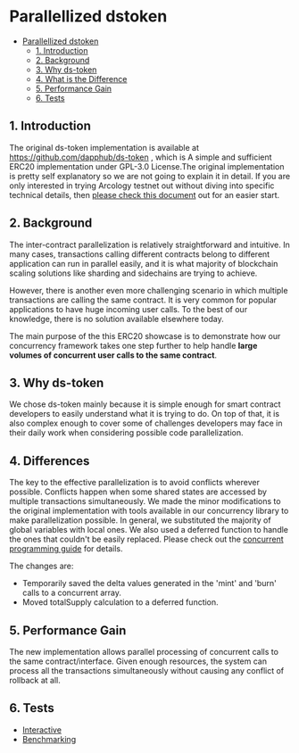 # Parallellized dstoken

- [Parallellized dstoken](#parallellized-dstoken)
  - [1. Introduction](#1-introduction)
  - [2.  Background](#2--background)
  - [3. Why ds-token](#3-why-ds-token)
  - [4. What is the Difference](#4-what-is-the-difference)
  - [5. Performance Gain](#5-performance-gain)
  - [6. Tests](#6-tests)

## 1. Introduction

The original ds-token implementation is available at https://github.com/dapphub/ds-token , which is A simple and sufficient ERC20 implementation under GPL-3.0 License.The original implementation is pretty self explanatory so we are not going to explain it in detail.  If you are only interested in trying Arcology testnet out without diving into specific technical details, then [please check this document](./parallel-dstoken-test-scripts.md) out for an easier start.

## 2.  Background

The inter-contract parallelization is relatively straightforward and intuitive. In many cases, transactions calling different contracts belong to different application can run in parallel easily, and it is what majority of blockchain scaling solutions like sharding and sidechains are trying to achieve.

However, there is another even more challenging scenario in which multiple transactions are calling the same contract. It is very common for popular applications to have huge incoming user calls. To the best of our knowledge, there is no solution available elsewhere today.

The main purpose of the this ERC20 showcase is to demonstrate how our concurrency framework  takes one step further to help handle **large volumes of concurrent user calls to the same contract**.

## 3. Why ds-token

We chose ds-token mainly because it is simple enough for smart contract developers to easily understand what it is trying to do. On top of that, it is also complex enough to cover some of challenges developers may face in their daily work when considering possible code parallelization.

## 4. Differences

The key to the effective parallelization is to avoid conflicts wherever possible. Conflicts happen when some shared states are accessed by multiple transactions simultaneously. We made the minor modifications to the original implementation with tools available in our concurrency library to make parallelization possible. In general, we substituted the majority of global variables with local ones. We also used a deferred function to handle the ones that couldn't be easily replaced. Please check out the [concurrent programming guide](https://docs.arcology.network/arcology-concurrent-programming-guide/) for details.

The changes are:

- Temporarily saved the delta values generated in the 'mint' and 'burn' calls to a concurrent array. 
- Moved totalSupply calculation to a deferred function.

## 5. Performance Gain

The new implementation allows parallel processing of concurrent calls to the same contract/interface. Given enough resources, the system can process all the transactions simultaneously without causing any conflict of rollback at all.

## 6. Tests

- [Interactive](/doc/parallellized-dstoken-interactive.md)
- [Benchmarking](/doc/parallellized-dstoken-benchmarking.md)
